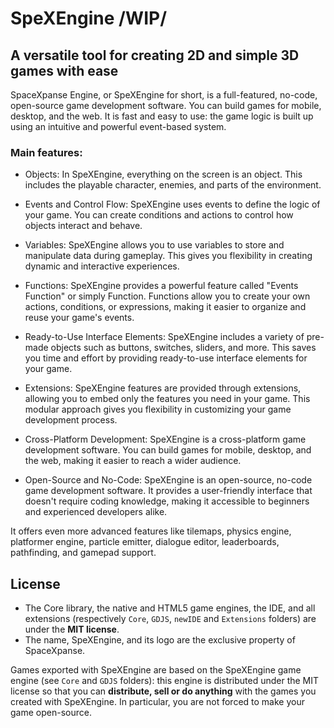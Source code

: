 # SpeXEngine /WIP/ 
## A versatile tool for creating 2D and simple 3D games with ease

<!-- ![SpeXEngine logo](https://raw.githubusercontent.com/4ian/SpeXEngine/master/newIDE/SpeXEngine%20banner.png "SpeXEngine logo") -->

SpaceXpanse Engine, or SpeXEngine for short, is a full-featured, no-code, open-source game development software. You can build games for mobile, desktop, and the web. It is fast and easy to use: the game logic is built up using an intuitive and powerful event-based system.

### Main features:

- Objects: In SpeXEngine, everything on the screen is an object. This includes the playable character, enemies, and parts of the environment.

- Events and Control Flow: SpeXEngine uses events to define the logic of your game. You can create conditions and actions to control how objects interact and behave.

- Variables: SpeXEngine allows you to use variables to store and manipulate data during gameplay. This gives you flexibility in creating dynamic and interactive experiences.

- Functions: SpeXEngine provides a powerful feature called "Events Function" or simply Function. Functions allow you to create your own actions, conditions, or expressions, making it easier to organize and reuse your game's events.

- Ready-to-Use Interface Elements: SpeXEngine includes a variety of pre-made objects such as buttons, switches, sliders, and more. This saves you time and effort by providing ready-to-use interface elements for your game.

- Extensions: SpeXEngine features are provided through extensions, allowing you to embed only the features you need in your game. This modular approach gives you flexibility in customizing your game development process.

- Cross-Platform Development: SpeXEngine is a cross-platform game development software. You can build games for mobile, desktop, and the web, making it easier to reach a wider audience.

- Open-Source and No-Code: SpeXEngine is an open-source, no-code game development software. It provides a user-friendly interface that doesn't require coding knowledge, making it accessible to beginners and experienced developers alike.

It offers even more advanced features like tilemaps, physics engine, platformer engine, particle emitter, dialogue editor, leaderboards, pathfinding, and gamepad support. 

<!-- 

![The SpeXEngine editor when editing a game level](https://raw.githubusercontent.com/4ian/SpeXEngine/master/newIDE/SpeXEngine%20screenshot.png "The SpeXEngine editor when editing a game level") -->

<!-- ## Getting started

| ❔ I want to...                 | 🚀 What to do                                                                                                                                                     |
| ------------------------------- | ----------------------------------------------------------------------------------------------------------------------------------------------------------------- |
| Download SpeXEngine to make games | Go to [SpeXEngine website](https://SpeXEngine.io) to download the app!                                                                                                |
| Contribute to the editor        | Download [Node.js] and follow this [README](newIDE/README.md).                                                                                                    |
| Create/improve an extension     | Download [Node.js] and follow this [README](newIDE/README-extensions.md).                                                                                         |
| Help to translate SpeXEngine      | Go on the [SpeXEngine project on Crowdin](https://crowdin.com/project/SpeXEngine) or translate [in-app tutorials](https://github.com/SpeXEngineApp/SpeXEngine-tutorials). |

> Are you interested in contributing to SpeXEngine for the first time? Take a look at the list of **[good first issues](https://github.com/4ian/SpeXEngine/issues?q=is%3Aissue+is%3Aopen+label%3A%22%F0%9F%91%8Cgood+first+issue%22)**, **[good first contributions](https://github.com/4ian/SpeXEngine/discussions/categories/good-first-contribution)** or the **["🏐 not too hard" cards](https://trello.com/b/qf0lM7k8/SpeXEngine-roadmap?menu=filter&filter=label:Not%20too%20hard%20%E2%9A%BD%EF%B8%8F)** on the Roadmap.

## Overview of the architecture

| Directory     | ℹ️ Description                                                                                    |
| ------------- | ------------------------------------------------------------------------------------------------- |
| `Core`        | SpeXEngine core library, containing common tools to implement the IDE and work with SpeXEngine games. |
| `GDJS`        | The game engine, written in TypeScript, using PixiJS (WebGL), powering all SpeXEngine games.        |
| `SpeXEngine.js` | Bindings of `Core`, `GDJS` and `Extensions` to JavaScript (with WebAssembly), used by the IDE.    |
| `newIDE`      | The game editor, written in JavaScript with React, Electron and PixiJS.                           |
| `Extensions`  | Extensions for the game engine, providing objects, behaviors, events and new features.            |

To learn more about SpeXEngine Architecture, read the [architecture overview here](Core/SpeXEngine-Architecture-Overview.md).

Pre-generated documentation of the Core library, C++ and TypeScript game engines is [available here](https://docs.SpeXEngine.io).

Status of the tests and builds: [![macOS and Linux build status](https://circleci.com/gh/4ian/SpeXEngine.svg?style=shield)](https://app.circleci.com/pipelines/github/4ian/SpeXEngine) [![Fast tests status](https://SpeXEngine.semaphoreci.com/badges/SpeXEngine/branches/master.svg?style=shields)](https://SpeXEngine.semaphoreci.com/projects/SpeXEngine) [![All tests status](https://www.travis-ci.com/4ian/SpeXEngine.svg?branch=master)](https://www.travis-ci.com/github/4ian/SpeXEngine) [![Windows Build status](https://ci.appveyor.com/api/projects/status/84uhtdox47xp422x/branch/master?svg=true)](https://ci.appveyor.com/project/4ian/SpeXEngine/branch/master) [![https://good-labs.github.io/greater-good-affirmation/assets/images/badge.svg](https://good-labs.github.io/greater-good-affirmation/assets/images/badge.svg)](https://good-labs.github.io/greater-good-affirmation)

## Links

### Community

- [SpeXEngine forums](https://forum.SpeXEngine.io) and [Discord chat](https://discord.gg/SpeXEngine).
- [SpeXEngine homepage](https://SpeXEngine.io)
- [SpeXEngine wiki (documentation)](https://wiki.SpeXEngine.io/SpeXEngine5/start)
- Help translate SpeXEngine in your language: [SpeXEngine project on Crowdin](https://crowdin.com/project/SpeXEngine).

### Development Roadmap

- [SpeXEngine Roadmap on Trello.com](https://trello.com/b/qf0lM7k8/SpeXEngine-roadmap), for a global view of the features that could be added. Please vote and comment here for new features/requests.
- [GitHub issue page](https://github.com/4ian/SpeXEngine/issues), for technical issues and bugs.
- [Github discussions](https://github.com/4ian/SpeXEngine/discussions) to talk about new features and ideas.

### Games made with SpeXEngine

- See the [showcase of games](https://SpeXEngine.io/games) created with SpeXEngine.
- Find more SpeXEngine games on [gd.games](https://gd.games).
- Suggest your game to be [added to the showcase here](https://docs.google.com/forms/d/e/1FAIpQLSfjiOnkbODuPifSGuzxYY61vB5kyMWdTZSSqkJsv3H6ePRTQA/viewform).

[![Some games made with SpeXEngine](https://raw.githubusercontent.com/4ian/SpeXEngine/master/newIDE/SpeXEngine%20games.png "Some games made with SpeXEngine")](https://SpeXEngine.io/games)

-->

## License

- The Core library, the native and HTML5 game engines, the IDE, and all extensions (respectively `Core`, `GDJS`, `newIDE` and `Extensions` folders) are under the **MIT license**.
- The name, SpeXEngine, and its logo are the exclusive property of SpaceXpanse.

Games exported with SpeXEngine are based on the SpeXEngine game engine (see `Core` and `GDJS` folders): this engine is distributed under the MIT license so that you can **distribute, sell or do anything** with the games you created with SpeXEngine. In particular, you are not forced to make your game open-source.

[node.js]: https://nodejs.org
